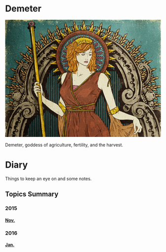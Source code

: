 # Demeter

![image](https://github.com/DIYgod/Demeter/raw/master/Demeter.png)

Demeter, goddess of agriculture, fertility, and the harvest.

# Diary

Things to keep an eye on and some notes.

## Topics Summary

### 2015

#### [Nov.](https://github.com/DIYgod/Demeter/tree/master/2015/11)

### 2016

#### [Jan.](https://github.com/DIYgod/Demeter/tree/master/2016/01)




